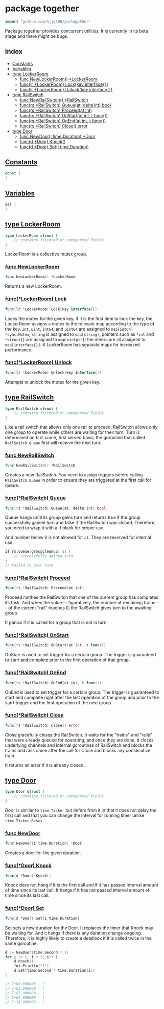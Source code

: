 # package together

```go
import "github.com/hjjg200/go/together"
```

Package together provides concurrent utilities. It is currently in its beta stage and there might be bugs.

## Index

* [Constants](#pkg-constants)
* [Variables](#pkg-variables)
* [type LockerRoom](#LockerRoom)
    * [func NewLockerRoom() *LockerRoom](#NewLockerRoom)
    * [func(lr *LockerRoom) Lock(key interface{})](#LockerRoom.Lock)
    * [func(lr *LockerRoom) Unlock(key interface{})](#LockerRoom.Unlock)
* [type RailSwitch](#RailSwitch)
    * [func NewRailSwitch() *RailSwitch](#NewRailSwitch)
    * [func(rs *RailSwitch) Queue(at, delta int) bool](#RailSwitch.Queue)
    * [func(rs *RailSwitch) Proceed(at int)](#RailSwitch.Proceed)
    * [func(rs *RailSwitch) OnStart(at int, t func())](#RailSwitch.OnStart)
    * [func(rs *RailSwitch) OnEnd(at int, t func())](#RailSwitch.OnEnd)
    * [func(rs *RailSwitch) Close() error](#RailSwitch.Close)
* [type Door](#Door)
    * [func NewDoor(i time.Duration) *Door](#NewDoor)
    * [func(d *Door) Knock()](#Door.Knock)
    * [func(d *Door) Set(i time.Duration)](#Door.Set)


## <a name="pkg-variables" href="#">Constants</a>

```go
const (
)
```

## <a name="pkg-variables" href="#">Variables</a>

```go
var (
)
```

## <a name="LockerRoom" href="#">type LockerRoom</a>

```go
type LockerRoom struct {
    // contains filtered or unexported fields
}
```

LockerRoom is a collective mutex group.

### <a name="NewLockerRoom" href="#">func NewLockerRoom</a>

```go
func NewLockerRoom() *LockerRoom
```

Returns a new LockerRoom.

### <a name="LockerRoom.HoldAt" href="#">func(*LockerRoom) Lock</a>

```go
func(lr *LockerRoom) Lock(key interface{})
```

Locks the mutex for the given key. If it is the first time to lock the key, the LockerRoom assigns a mutex to the relevant map according to the type of the key. `int`, `uint`, `int64`, and `uint64` are assigned to `map[int64] *sync.Mutex`; `string` is assigned to `map[string]`; pointers such as `*int` and `*struct{}` are assigned to `map[uintptr]`; the others are all assigned to `map[interface{}]`. A LockerRoom has separate maps for increased performance.

### <a name="LockerRoom.Unlock" href="#">func(*LockerRoom) Unlock</a>

```go
func(lr *LockerRoom) Unlock(key interface{})
```

Attempts to unlock the mutex for the given key.


## <a name="RailSwitch" href="#">type RailSwitch</a>

```go
type RailSwitch struct {
    // contains filtered or unexported fields
}
```

Like a rail switch that allows only one rail to proceed, RailSwitch allows only one group to operate while others are waiting for their turn. Turn is determined on first come, first served basis; the goroutine that called `RailSwitch.Queue` first will receive the next turn.

### <a name="NewRailSwitch" href="#">func NewRailSwitch</a>

```go
func NewRailSwitch() *RailSwitch
```

Creates a new RailSwitch. You need to assign triggers before calling `RailSwitch.Queue` in order to ensure they are triggered at the first call for queue.

### <a name="RailSwitch.Queue" href="#">func(*RailSwitch) Queue</a>

```go
func(rs *RailSwitch) Queue(at, delta int) bool
```

Queue hangs until its group gains turn and returns true if the group successfully gained turn and false if the RailSwitch was closed. Therefore, you need to wrap it with a if block for proper use.

And number below 0 is not allowed for `at`. They are reserved for internal use.

```go
if rs.Queue(groupCleanup, 1) {
    // Successfully gained turn
}
// Failed to gain turn
```

### <a name="RailSwitch.Proceed" href="#">func(*RailSwitch) Proceed</a>

```go
func(rs *RailSwitch) Proceed(at int)
```

Proceed notifies the RailSwitch that one of the current group has completed its task. And when the value -- figuratively, the number of remaining trains -- of the current "rail" reaches 0, the RailSwitch gives turn to the awaiting group.

It panics if it is called for a group that is not in turn.

### <a name="RailSwitch.OnStart" href="#">func(*RailSwitch) OnStart</a>

```go
func(rs *RailSwitch) OnStart(at int, t func())
```

OnStart is used to set trigger for a certain group. The trigger is guaranteed to start and complete prior to the first operation of that group.

### <a name="RailSwitch.OnEnd" href="#">func(*RailSwitch) OnEnd</a>

```go
func(rs *RailSwitch) OnEnd(at int, t func())
```

OnEnd is used to set trigger for a certain group. The trigger is guaranteed to start and complete right after the last operation of the group and prior to the start trigger and the first operation of the next group.

### <a name="RailSwitch.Close" href="#">func(*RailSwitch) Close</a>

```go
func(rs *RailSwitch) Close() error
```

Close gracefully closes the RailSwitch. It waits for the "trains" and "rails" that were already queued for operating, and once they are done, it closes underlying channels and internal goroutines of RailSwitch and blocks the trains and rails came after the call for Close and blocks any consecutive train.

It returns an error if it is already closed.


## <a name="Door" href="#">type Door</a>

```go
type Door struct {
    // contains filtered or unexported fields
}
```

Door is similar to `time.Ticker` but defers from it in that it does not delay the first call and that you can change the interval for running timer unlike `time.Ticker.Reset`.

### <a name="NewDoor" href="#">func NewDoor</a>

```go
func NewDoor(i time.Duration) *Door
```

Creates a door for the given duration.

### <a name="Door.Knock" href="#">func(*Door) Knock</a>

```go
func(d *Door) Knock()
```

Knock does not hang if it is the first call and if it has passed interval amount of time since its last call. It hangs if it has not passed interval amount of time since its last call.

### <a name="Door.Set" href="#">func(*Door) Set</a>

```go
func(d *Door) Set(i time.Duration)
```

Set sets a new duration for the Door. It replaces the timer that Knock may be waiting for. And it hangs if there is any duration change ongoing. Therefore, it is highly likely to create a deadlock if it is called twice in the same goroutine.

```go
d := NewDoor(time.Second * 1)
for i := 2; i < 7; i++ {
    d.Knock()
    fmt.Println("!")
    d.Set(time.Second * time.Duration(i))
}

// T+00.000000 - !
// T+02.000000 - !
// T+05.000000 - !
// T+09.000000 - !
// T+14.000000 - !
```